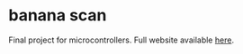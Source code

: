 # banana scan

Final project for microcontrollers. Full website available [here]( http://people.ece.cornell.edu/land/courses/ece4760/FinalProjects/f2018/cc2294_mf568_rms438/cc2294_mf568_rms438/cc2294_mf568_rms438/index.html).
